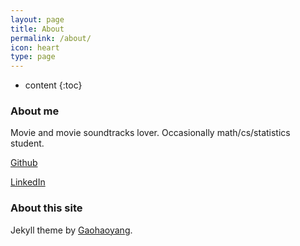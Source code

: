 ```yaml
---
layout: page
title: About
permalink: /about/
icon: heart
type: page
---
```


* content
{:toc}

### About me

Movie and movie soundtracks lover. Occasionally math/cs/statistics student.

[Github](https://github.com/largecats)

[LinkedIn](https://www.linkedin.com/in/linfan-xiao/)

### About this site

Jekyll theme by [Gaohaoyang](https://github.com/Gaohaoyang).
